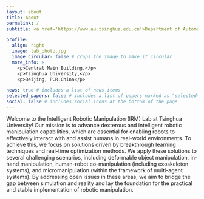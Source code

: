 ```yaml
---
layout: about
title: About
permalink: /
subtitle: <a href='https://www.au.tsinghua.edu.cn'>Department of Automation</a>, <a href='https://www.tsinghua.edu.cn'>Tsinghua University</a>, China

profile:
  align: right
  image: lab_photo.jpg
  image_circular: false # crops the image to make it circular
  more_info: >
    <p>Central Main Building,</p>
    <p>Tsinghua University,</p>
    <p>Beijing, P.R.China</p>

news: true # includes a list of news items
selected_papers: false # includes a list of papers marked as "selected={true}"
social: false # includes social icons at the bottom of the page
---
```


Welcome to the Intelligent Robotic Manipulation (IRM) Lab at Tsinghua University! Our mission is to advance dexterous and intelligent robotic manipulation capabilities, which are essential for enabling robots to effectively interact with and assist humans in real-world environments. To achieve this, we focus on solutions driven by breakthrough learning techniques and real-time optimization methods. We apply these solutions to several challenging scenarios, including deformable object manipulation, in-hand manipulation, human-robot co-manipulation (including exoskeleton systems), and micromanipulation (within the framework of multi-agent systems). By addressing open issues in these areas, we aim to bridge the gap between simulation and reality and lay the foundation for the practical and stable implementation of robotic manipulation.
